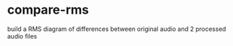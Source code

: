 # compare-rms
build a RMS diagram of differences between original audio and 2 processed audio files
